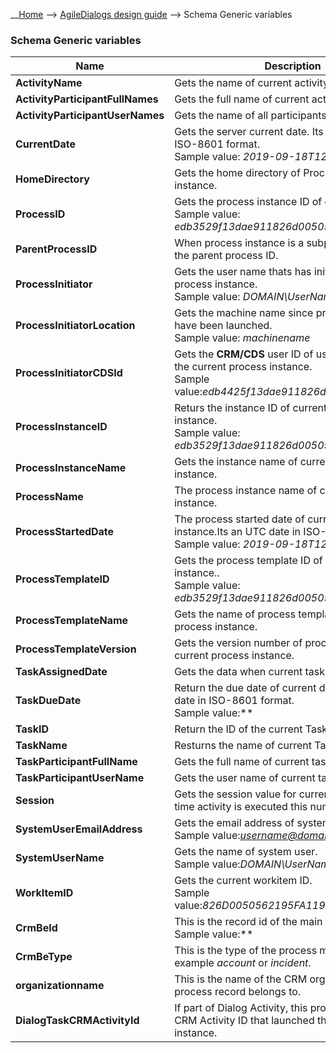 __[Home](/) --> [AgileDialogs design guide](/guides/AgileDialogs-DesignGuide.md) --> Schema Generic variables

### Schema Generic variables

|Name|Description|
|-|-|
|**ActivityName**| Gets the name of current activity.|
|**ActivityParticipantFullNames**| Gets the full name of current activity.|
|**ActivityParticipantUserNames**| Gets the name of all participants.|
|**CurrentDate**| Gets the server current date. Its an UTC date in ISO-8601 format.<br />Sample value: *2019-09-18T12:55:45Z*|
|**HomeDirectory**| Gets the home directory of Process server instance.|
|**ProcessID**| Gets the process instance ID of current process.<br />Sample value: *edb3529f13dae911826d0050562195fa*|
|**ParentProcessID**| When process instance is a subprocess, return the parent process ID.|
|**ProcessInitiator**| Gets the user name thats has initiate the current process instance. <br />Sample value: *DOMAIN\UserName*|
|**ProcessInitiatorLocation**| Gets the machine name since process instance have been launched.<br />Sample value: *machinename*|
|**ProcessInitiatorCDSId**| Gets the **CRM/CDS** user ID of user that has initiate the current process instance.  <br />Sample value:*edb4425f13dae911826d0050562195fa*|
|**ProcessInstanceID**| Returs the instance ID of current proccess instance.<br />Sample value: *edb3529f13dae911826d0050562195fa*|
|**ProcessInstanceName**| Gets the instance name of current process instance.|
|**ProcessName**| The process instance name of current process instance.|
|**ProcessStartedDate**| The process started date of current process instance.Its an UTC date in ISO-8601 format.<br />Sample value: *2019-09-18T12:55:44Z*|
|**ProcessTemplateID**| Gets the process template ID of current process instance..<br />Sample value: *edb3529f13dae911826d0050562195fa*|
|**ProcessTemplateName**| Gets the name of process template of current process instance.|
|**ProcessTemplateVersion**| Gets the version number of process template of current process instance.|
|**TaskAssignedDate**| Gets the data when current task was assigned|
|**TaskDueDate**| Return the due date of current date. Its an UTC date in ISO-8601 format.<br />Sample value:**|
|**TaskID**| Return the ID of the current Task.|
|**TaskName**| Resturns the name of current Task.|
|**TaskParticipantFullName**| Gets the full name of current task participant|
|**TaskParticipantUserName**| Gets the user name of current task participant|
|**Session**| Gets the session value for current activity. Each time activity is executed this number is ingeased. |
|**SystemUserEmailAddress**| Gets the email address of system user.<br />Sample value:*username@domain.com*|
|**SystemUserName**| Gets the name of system user.<br />Sample value:*DOMAIN\UserName*|
|**WorkItemID**| Gets the current workitem ID. <br />Sample value:*826D0050562195FA1199DA139CD1AFBF* |
|**CrmBeId**| This is the record id of the main entity. <br />Sample value:**|
|**CrmBeType**| This is the type of the process main entity, for example *account* or *incident*.|
|**organizationname**| This is the name of the CRM organization that the process record belongs to.|
|**DialogTaskCRMActivityId**| If part of Dialog Activity, this property holds the CRM Activity ID that launched the current dialog instance.|
